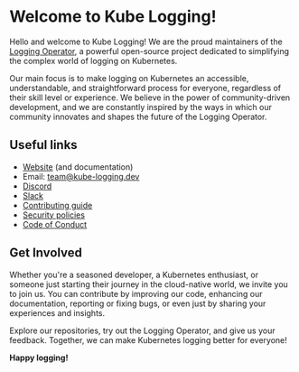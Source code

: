 # Welcome to Kube Logging!

Hello and welcome to Kube Logging!
We are the proud maintainers of the [Logging Operator](https://github.com/kube-logging/logging-operator), a powerful open-source project dedicated to simplifying the complex world of logging on Kubernetes.

Our main focus is to make logging on Kubernetes an accessible, understandable, and straightforward process for everyone, regardless of their skill level or experience.
We believe in the power of community-driven development, and we are constantly inspired by the ways in which our community innovates and shapes the future of the Logging Operator.

## Useful links

- [Website](https://kube-logging.dev) (and documentation)
- Email: [team@kube-logging.dev](mailto:team@kube-logging.dev)
- [Discord](https://discord.gg/9ACY4RDsYN)
- [Slack](https://kube-logging.dev/docs/community/)
- [Contributing guide](https://github.com/kube-logging/.github/blob/main/CONTRIBUTING.md)
- [Security policies](https://github.com/kube-logging/.github/blob/main/SECURITY.md)
- [Code of Conduct](https://github.com/kube-logging/.github/blob/main/CODE_OF_CONDUCT.md)

## Get Involved

Whether you're a seasoned developer, a Kubernetes enthusiast, or someone just starting their journey in the cloud-native world, we invite you to join us.
You can contribute by improving our code, enhancing our documentation, reporting or fixing bugs, or even just by sharing your experiences and insights.

Explore our repositories, try out the Logging Operator, and give us your feedback. Together, we can make Kubernetes logging better for everyone!

**Happy logging!**
